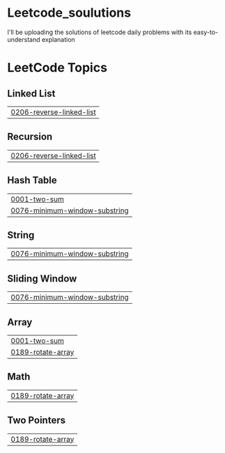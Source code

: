 # Leetcode_soulutions
I'll be uploading the solutions of leetcode daily problems with its easy-to-understand explanation

<!---LeetCode Topics Start-->
# LeetCode Topics
## Linked List
|  |
| ------- |
| [0206-reverse-linked-list](https://github.com/iamshreyashh/Leetcode_solutions/tree/master/0206-reverse-linked-list) |
## Recursion
|  |
| ------- |
| [0206-reverse-linked-list](https://github.com/iamshreyashh/Leetcode_solutions/tree/master/0206-reverse-linked-list) |
## Hash Table
|  |
| ------- |
| [0001-two-sum](https://github.com/iamshreyashh/Leetcode_solutions/tree/master/0001-two-sum) |
| [0076-minimum-window-substring](https://github.com/iamshreyashh/Leetcode_solutions/tree/master/0076-minimum-window-substring) |
## String
|  |
| ------- |
| [0076-minimum-window-substring](https://github.com/iamshreyashh/Leetcode_solutions/tree/master/0076-minimum-window-substring) |
## Sliding Window
|  |
| ------- |
| [0076-minimum-window-substring](https://github.com/iamshreyashh/Leetcode_solutions/tree/master/0076-minimum-window-substring) |
## Array
|  |
| ------- |
| [0001-two-sum](https://github.com/iamshreyashh/Leetcode_solutions/tree/master/0001-two-sum) |
| [0189-rotate-array](https://github.com/iamshreyashh/Leetcode_solutions/tree/master/0189-rotate-array) |
## Math
|  |
| ------- |
| [0189-rotate-array](https://github.com/iamshreyashh/Leetcode_solutions/tree/master/0189-rotate-array) |
## Two Pointers
|  |
| ------- |
| [0189-rotate-array](https://github.com/iamshreyashh/Leetcode_solutions/tree/master/0189-rotate-array) |
<!---LeetCode Topics End-->